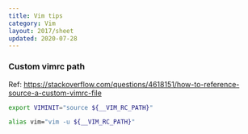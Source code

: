 ```yaml
---
title: Vim tips
category: Vim
layout: 2017/sheet
updated: 2020-07-28
---
```



### Custom vimrc path

Ref: <https://stackoverflow.com/questions/4618151/how-to-reference-source-a-custom-vimrc-file>

```bash
export VIMINIT="source ${__VIM_RC_PATH}"
```

```bash
alias vim="vim -u ${__VIM_RC_PATH}"
```
